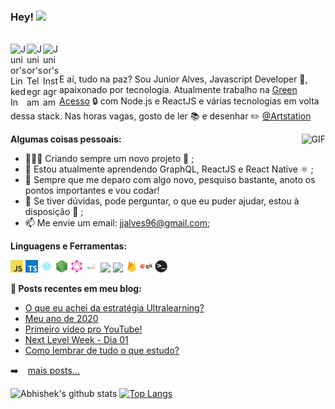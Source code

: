 <!-- <p align="left"> <img src="https://komarev.com/ghpvc/?username=jjunior96" alt="jjunior96" /> </p> -->
### Hey! <img src="https://media.giphy.com/media/hvRJCLFzcasrR4ia7z/giphy.gif" width="30px">

<br/>

<a href="https://www.linkedin.com/in/junior-alves-b66a10127">
  <img align="left" alt="Junior's LinkedIn" width="26px" src="https://img.icons8.com/color/48/000000/linkedin-circled--v3.png" />
</a>
<a href="https://t.me/jjalves96">
  <img align="left" alt="Junior's Telegram" width="26px" src="https://img.icons8.com/color/48/000000/telegram-app--v5.png" />
</a>
<a href="https://www.instagram.com/junior.alves__/">
  <img align="left" alt="Junior's Instagram" width="26px"  src="https://img.icons8.com/color/48/000000/instagram-new--v2.png" />
</a>

<br />
<br />

E aí, tudo na paz? 
Sou Junior Alves, Javascript Developer 🚀, apaixonado por tecnologia. Atualmente trabalho na [Green Acesso](https://greenacesso.com/) 🔒‍ com Node.js e ReactJS e várias tecnologias em volta dessa stack. Nas horas vagas, gosto de ler 📚 e desenhar ✏️ [@Artstation](https://www.artstation.com/jjunior_art)

  <img align="right" alt="GIF" src="https://media.giphy.com/media/iIqmM5tTjmpOB9mpbn/giphy.gif" />

**Algumas coisas pessoais:**

- 👨🏽‍💻 Criando sempre um novo projeto 🚀 ;
- 🌱 Estou atualmente aprendendo GraphQL, ReactJS e React Native ⚛️ ;
- 🤔 Sempre que me deparo com algo novo, pesquiso bastante, anoto os pontos importantes e vou codar!
- 💬 Se tiver dúvidas, pode perguntar, o que eu puder ajudar, estou à disposição 🤝 ;
- 📫 Me envie um email: jjalves96@gmail.com;

**Linguagens e Ferramentas:**

<code><img height="20" src="https://raw.githubusercontent.com/github/explore/80688e429a7d4ef2fca1e82350fe8e3517d3494d/topics/javascript/javascript.png"></code>
<code><img height="20" src="https://raw.githubusercontent.com/github/explore/80688e429a7d4ef2fca1e82350fe8e3517d3494d/topics/typescript/typescript.png"></code>
<code><img height="20" src="https://raw.githubusercontent.com/github/explore/80688e429a7d4ef2fca1e82350fe8e3517d3494d/topics/react/react.png"></code>
<code><img height="20" src="https://raw.githubusercontent.com/github/explore/80688e429a7d4ef2fca1e82350fe8e3517d3494d/topics/nodejs/nodejs.png"></code>
<code><img height="20" src="https://raw.githubusercontent.com/github/explore/5c058a388828bb5fde0bcafd4bc867b5bb3f26f3/topics/graphql/graphql.png"></code>
<code><img height="20" src="https://raw.githubusercontent.com/github/explore/80688e429a7d4ef2fca1e82350fe8e3517d3494d/topics/mysql/mysql.png"></code>
<code><img height="20" src="https://user-images.githubusercontent.com/24623425/36042969-f87531d4-0d8a-11e8-9dee-e87ab8c6a9e3.png"/></code>
<code><img height="20" src="https://camo.githubusercontent.com/9b74122cee0058e9bc59b360be70c216de35c16f/68747470733a2f2f7765626173736574732e6d6f6e676f64622e636f6d2f5f636f6d5f6173736574732f636d732f6d6f6e676f64622d6c6f676f2d7267622d6a36773237316731786e2e6a7067"/></code>
<code><img height="20" src="https://raw.githubusercontent.com/github/explore/80688e429a7d4ef2fca1e82350fe8e3517d3494d/topics/firebase/firebase.png"></code>
<code><img height="20" src="https://raw.githubusercontent.com/github/explore/80688e429a7d4ef2fca1e82350fe8e3517d3494d/topics/git/git.png"></code>
<code><img height="20" src="https://raw.githubusercontent.com/github/explore/80688e429a7d4ef2fca1e82350fe8e3517d3494d/topics/terminal/terminal.png"></code>

 **📕 Posts recentes em meu blog:**

<!-- BLOG:START -->
- [O que eu achei da estratégia Ultralearning?](https://devjuniorplus.com.br/conheca-a-estrategia-ultralearning-de-estudos/)
- [Meu ano de 2020](https://devjuniorplus.com.br/meu-ano-de-2020/)
- [Primeiro vídeo pro YouTube!](https://devjuniorplus.com.br/primeiro-vídeo-pro-youtube/)
- [Next Level Week - Dia 01](https://devjuniorplus.com.br/next-level-week-dia-01/)
- [Como lembrar de tudo o que estudo?](https://devjuniorplus.com.br/como-lembrar-de-tudo-o-que-estuda/)
<!-- BLOG:END -->

➡️  ` ` [mais posts...](https://devjuniorplus.com.br)

![Abhishek's github stats](https://github-readme-stats.vercel.app/api?username=jjunior96&show_icons=true&hide_border=true)
[![Top Langs](https://github-readme-stats.vercel.app/api/top-langs/?username=jjunior96&layout=compact)](https://github.com/anuraghazra/github-readme-stats)
